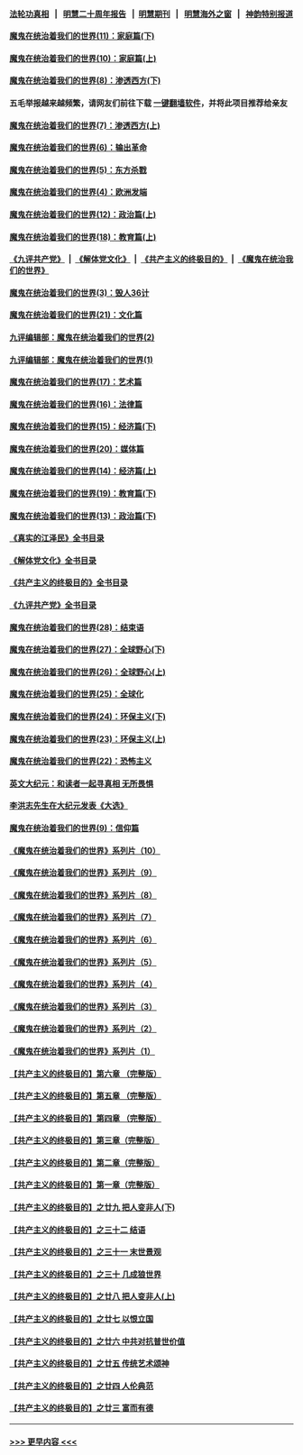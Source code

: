 #### [法轮功真相](https://github.com/gfw-breaker/truth/blob/master/README.md?t=0) &nbsp;&nbsp;|&nbsp;&nbsp; [明慧二十周年报告](https://github.com/gfw-breaker/mh-reports/blob/master/README.md?t=0) &nbsp;&nbsp;|&nbsp;&nbsp;[明慧期刊](https://github.com/gfw-breaker/mh-qikan) &nbsp;&nbsp;|&nbsp;&nbsp; [明慧海外之窗](https://github.com/gfw-breaker/mh-news/blob/master/README.md?t=0) &nbsp;&nbsp;|&nbsp;&nbsp; [神韵特别报道](https://github.com/gfw-breaker/mh-news/blob/master/shenyun.md?t=0)
#### [魔鬼在统治着我们的世界(11)：家庭篇(下)](../pages/nsc422/n10440961.md?t=11240501) 
#### [魔鬼在统治着我们的世界(10)：家庭篇(上)](../pages/nsc422/n10435448.md?t=11240501) 
#### [魔鬼在统治着我们的世界(8)：渗透西方(下)](../pages/nsc422/n10429603.md?t=11240501) 
#### 五毛举报越来越频繁，请网友们前往下载 [一键翻墙软件](https://github.com/gfw-breaker/ssr-accounts)，并将此项目推荐给亲友
#### [魔鬼在统治着我们的世界(7)：渗透西方(上)](../pages/nsc422/n10426013.md?t=11240501) 
#### [魔鬼在统治着我们的世界(6)：输出革命](../pages/nsc422/n10421536.md?t=11240501) 
#### [魔鬼在统治着我们的世界(5)：东方杀戮](../pages/nsc422/n10417707.md?t=11240501) 
#### [魔鬼在统治着我们的世界(4)：欧洲发端](../pages/nsc422/n10414890.md?t=11240501) 
#### [魔鬼在统治着我们的世界(12)：政治篇(上)](../pages/nsc422/n10444576.md?t=11240501) 
#### [魔鬼在统治着我们的世界(18)：教育篇(上)](../pages/nsc422/n10526970.md?t=11240501) 
#### [《九评共产党》](https://github.com/begood0513/9ping.md/blob/master/README.md) &nbsp;|&nbsp; [《解体党文化》](../../../../jtdwh.md/blob/master/README.md)  &nbsp;|&nbsp; [《共产主义的终极目的》](../../../../gczydzjmd.md/blob/master/README.md) &nbsp;|&nbsp; [《魔鬼在统治我们的世界》](../../../../mgztzwmdsj.md/blob/master/README.md) 
#### [魔鬼在统治着我们的世界(3)：毁人36计](../pages/nsc422/n10411583.md?t=11240501) 
#### [魔鬼在统治着我们的世界(21)：文化篇](../pages/nsc422/n10597706.md?t=11240501) 
#### [九评编辑部：魔鬼在统治着我们的世界(2)](../pages/nsc422/n10410036.md?t=11240501) 
#### [九评编辑部：魔鬼在统治着我们的世界(1)](../pages/nsc422/n10406825.md?t=11240501) 
#### [魔鬼在统治着我们的世界(17)：艺术篇](../pages/nsc422/n10499093.md?t=11240501) 
#### [魔鬼在统治着我们的世界(16)：法律篇](../pages/nsc422/n10485969.md?t=11240501) 
#### [魔鬼在统治着我们的世界(15)：经济篇(下)](../pages/nsc422/n10469975.md?t=11240501) 
#### [魔鬼在统治着我们的世界(20)：媒体篇](../pages/nsc422/n10586579.md?t=11240501) 
#### [魔鬼在统治着我们的世界(14)：经济篇(上)](../pages/nsc422/n10457370.md?t=11240501) 
#### [魔鬼在统治着我们的世界(19)：教育篇(下)](../pages/nsc422/n10564808.md?t=11240501) 
#### [魔鬼在统治着我们的世界(13)：政治篇(下)](../pages/nsc422/n10448270.md?t=11240501) 
#### [《真实的江泽民》全书目录](../pages/nsc422/n13721399.md?t=11240501) 
#### [《解体党文化》全书目录](../pages/nsc422/n13721157.md?t=11240501) 
#### [《共产主义的终极目的》全书目录](../pages/nsc422/n13721048.md?t=11240501) 
#### [《九评共产党》全书目录](../pages/nsc422/n13708085.md?t=11240501) 
#### [魔鬼在统治着我们的世界(28)：结束语](../pages/nsc422/n10936246.md?t=11240501) 
#### [魔鬼在统治着我们的世界(27)：全球野心(下)](../pages/nsc422/n10928319.md?t=11240501) 
#### [魔鬼在统治着我们的世界(26)：全球野心(上)](../pages/nsc422/n10900318.md?t=11240501) 
#### [魔鬼在统治着我们的世界(25)：全球化](../pages/nsc422/n10788205.md?t=11240501) 
#### [魔鬼在统治着我们的世界(24)：环保主义(下)](../pages/nsc422/n10695307.md?t=11240501) 
#### [魔鬼在统治着我们的世界(23)：环保主义(上)](../pages/nsc422/n10688613.md?t=11240501) 
#### [魔鬼在统治着我们的世界(22)：恐怖主义](../pages/nsc422/n10614727.md?t=11240501) 
#### [英文大纪元：和读者一起寻真相 无所畏惧](../pages/nsc422/n12542027.md?t=11240501) 
#### [李洪志先生在大纪元发表《大选》](../pages/nsc422/n12534746.md?t=11240501) 
#### [魔鬼在统治着我们的世界(9)：信仰篇](../pages/nsc422/n10432159.md?t=11240501) 
#### [《魔鬼在统治着我们的世界》系列片（10）](../pages/nsc422/n12292670.md?t=11240501) 
#### [《魔鬼在统治着我们的世界》系列片（9）](../pages/nsc422/n12290859.md?t=11240501) 
#### [《魔鬼在统治着我们的世界》系列片（8）](../pages/nsc422/n12287445.md?t=11240501) 
#### [《魔鬼在统治着我们的世界》系列片（7）](../pages/nsc422/n12283425.md?t=11240501) 
#### [《魔鬼在统治着我们的世界》系列片（6）](../pages/nsc422/n12282314.md?t=11240501) 
#### [《魔鬼在统治着我们的世界》系列片（5）](../pages/nsc422/n12281419.md?t=11240501) 
#### [《魔鬼在统治着我们的世界》系列片（4）](../pages/nsc422/n12274024.md?t=11240501) 
#### [《魔鬼在统治着我们的世界》系列片（3）](../pages/nsc422/n12271322.md?t=11240501) 
#### [《魔鬼在统治着我们的世界》系列片（2）](../pages/nsc422/n12269049.md?t=11240501) 
#### [《魔鬼在统治着我们的世界》系列片（1）](../pages/nsc422/n12267575.md?t=11240501) 
#### [【共产主义的终极目的】第六章 （完整版）](../pages/nsc422/n11428913.md?t=11240501) 
#### [【共产主义的终极目的】第五章 （完整版）](../pages/nsc422/n11428912.md?t=11240501) 
#### [【共产主义的终极目的】第四章 （完整版）](../pages/nsc422/n11428907.md?t=11240501) 
#### [【共产主义的终极目的】第三章（完整版）](../pages/nsc422/n11428848.md?t=11240501) 
#### [【共产主义的终极目的】第二章（完整版）](../pages/nsc422/n11428831.md?t=11240501) 
#### [【共产主义的终极目的】第一章（完整版）](../pages/nsc422/n11417651.md?t=11240501) 
#### [【共产主义的终极目的】之廿九 把人变非人(下)](../pages/nsc422/n11344140.md?t=11240501) 
#### [【共产主义的终极目的】之三十二 结语](../pages/nsc422/n11360535.md?t=11240501) 
#### [【共产主义的终极目的】之三十一 末世景观](../pages/nsc422/n11351129.md?t=11240501) 
#### [【共产主义的终极目的】之三十 几成狼世界](../pages/nsc422/n11348280.md?t=11240501) 
#### [【共产主义的终极目的】之廿八 把人变非人(上)](../pages/nsc422/n11340492.md?t=11240501) 
#### [【共产主义的终极目的】之廿七 以恨立国](../pages/nsc422/n11336944.md?t=11240501) 
#### [【共产主义的终极目的】之廿六 中共对抗普世价值](../pages/nsc422/n11324785.md?t=11240501) 
#### [【共产主义的终极目的】之廿五 传统艺术颂神](../pages/nsc422/n11296396.md?t=11240501) 
#### [【共产主义的终极目的】之廿四 人伦典范](../pages/nsc422/n11296397.md?t=11240501) 
#### [【共产主义的终极目的】之廿三 富而有德](../pages/nsc422/n11283598.md?t=11240501) 

----
#### [ >>> 更早内容 <<< ](../indexes/nsc422-earlier.md)

